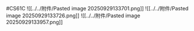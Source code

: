 #CS61C 
![[../../附件/Pasted image 20250929133701.png]]
![[../../附件/Pasted image 20250929133726.png]]
![[../../附件/Pasted image 20250929133957.png]] 